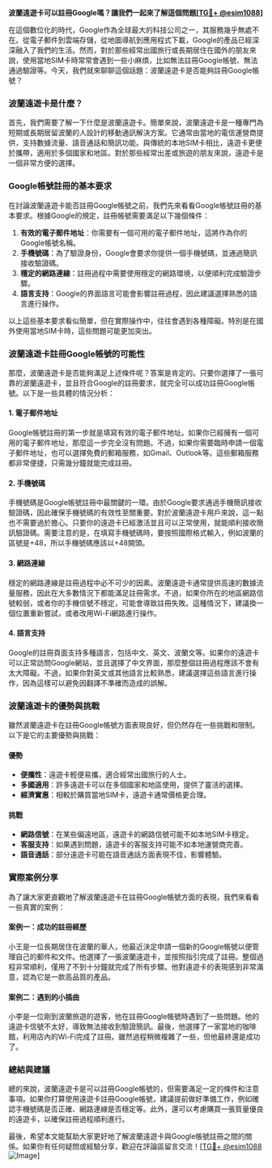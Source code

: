 **波蘭遠遊卡可以註冊Google嗎？讓我們一起來了解這個問題[[TG💪+ @esim1088](https://t.me/s/esim1088)]**

在這個數位化的時代，Google作為全球最大的科技公司之一，其服務幾乎無處不在。從電子郵件到雲端存儲，從地圖導航到應用程式下載，Google的產品已經深深融入了我們的生活。然而，對於那些經常出國旅行或長期居住在國外的朋友來說，使用當地SIM卡時常常會遇到一些小麻煩，比如無法註冊Google帳號、無法通過驗證等。今天，我們就來聊聊這個話題：波蘭遠遊卡是否能夠註冊Google帳號？

### 波蘭遠遊卡是什麼？

首先，我們需要了解一下什麼是波蘭遠遊卡。簡單來說，波蘭遠遊卡是一種專門為短期或長期居留波蘭的人設計的移動通訊解決方案。它通常由當地的電信運營商提供，支持數據流量、語音通話和簡訊功能。與傳統的本地SIM卡相比，遠遊卡更便於攜帶，適用於多個國家和地區。對於那些經常出差或旅遊的朋友來說，遠遊卡是一個非常方便的選擇。

### Google帳號註冊的基本要求

在討論波蘭遠遊卡能否註冊Google帳號之前，我們先來看看Google帳號註冊的基本要求。根據Google的規定，註冊帳號需要滿足以下幾個條件：

1. **有效的電子郵件地址**：你需要有一個可用的電子郵件地址，這將作為你的Google帳號名稱。
2. **手機號碼**：為了驗證身份，Google會要求你提供一個手機號碼，並通過簡訊接收驗證碼。
3. **穩定的網路連線**：註冊過程中需要使用穩定的網路環境，以便順利完成驗證步驟。
4. **語言支持**：Google的界面語言可能會影響註冊過程，因此建議選擇熟悉的語言進行操作。

以上這些基本要求看似簡單，但在實際操作中，往往會遇到各種障礙。特別是在國外使用當地SIM卡時，這些問題可能更加突出。

### 波蘭遠遊卡註冊Google帳號的可能性

那麼，波蘭遠遊卡是否能夠滿足上述條件呢？答案是肯定的。只要你選擇了一張可靠的波蘭遠遊卡，並且符合Google的註冊要求，就完全可以成功註冊Google帳號。以下是一些具體的情況分析：

#### 1. 電子郵件地址

Google帳號註冊的第一步就是填寫有效的電子郵件地址。如果你已經擁有一個可用的電子郵件地址，那麼這一步完全沒有問題。不過，如果你需要臨時申請一個電子郵件地址，也可以選擇免費的郵箱服務，如Gmail、Outlook等。這些郵箱服務都非常便捷，只需幾分鐘就能完成註冊。

#### 2. 手機號碼

手機號碼是Google帳號註冊中最關鍵的一環。由於Google要求通過手機簡訊接收驗證碼，因此確保手機號碼的有效性至關重要。對於波蘭遠遊卡用戶來說，這一點也不需要過於擔心。只要你的遠遊卡已經激活並且可以正常使用，就能順利接收簡訊驗證碼。需要注意的是，在填寫手機號碼時，要按照國際格式輸入，例如波蘭的區號是+48，所以手機號碼應該以+48開頭。

#### 3. 網路連線

穩定的網路連線是註冊過程中必不可少的因素。波蘭遠遊卡通常提供高速的數據流量服務，因此在大多數情況下都能滿足註冊需求。不過，如果你所在的地區網路信號較弱，或者你的手機信號不穩定，可能會導致註冊失敗。這種情況下，建議換一個位置重新嘗試，或者改用Wi-Fi網路進行操作。

#### 4. 語言支持

Google的註冊頁面支持多種語言，包括中文、英文、波蘭文等。如果你的遠遊卡可以正常訪問Google網站，並且選擇了中文界面，那麼整個註冊過程應該不會有太大障礙。不過，如果你對英文或其他語言比較熟悉，建議選擇這些語言進行操作，因為這樣可以避免因翻譯不準確而造成的誤解。

### 波蘭遠遊卡的優勢與挑戰

雖然波蘭遠遊卡在註冊Google帳號方面表現良好，但仍然存在一些挑戰和限制。以下是它的主要優勢與挑戰：

#### 優勢

- **便攜性**：遠遊卡輕便易攜，適合經常出國旅行的人士。
- **多國適用**：許多遠遊卡可以在多個國家和地區使用，提供了靈活的選擇。
- **經濟實惠**：相較於購買當地SIM卡，遠遊卡通常價格更合理。

#### 挑戰

- **網路信號**：在某些偏遠地區，遠遊卡的網路信號可能不如本地SIM卡穩定。
- **客服支持**：如果遇到問題，遠遊卡的客服支持可能不如本地運營商完善。
- **語音通話**：部分遠遊卡可能在語音通話方面表現不佳，影響體驗。

### 實際案例分享

為了讓大家更直觀地了解波蘭遠遊卡在註冊Google帳號方面的表現，我們來看看一些真實的案例：

#### 案例一：成功的註冊經歷

小王是一位長期居住在波蘭的華人，他最近決定申請一個新的Google帳號以便管理自己的郵件和文件。他選擇了一張波蘭遠遊卡，並按照指引完成了註冊。整個過程非常順利，僅用了不到十分鐘就完成了所有步驟。他對遠遊卡的表現感到非常滿意，認為它是一款高品質的產品。

#### 案例二：遇到的小插曲

小李是一位剛到波蘭旅遊的遊客，他在註冊Google帳號時遇到了一些問題。他的遠遊卡信號不太好，導致無法接收到驗證簡訊。最後，他選擇了一家當地的咖啡館，利用店內的Wi-Fi完成了註冊。雖然過程稍微複雜了一些，但他最終還是成功了。

### 總結與建議

總的來說，波蘭遠遊卡是可以註冊Google帳號的，但需要滿足一定的條件和注意事項。如果你打算使用遠遊卡註冊Google帳號，建議提前做好準備工作，例如確認手機號碼是否正確、網路連線是否穩定等。此外，還可以考慮購買一張質量優良的遠遊卡，以確保註冊過程順利進行。

最後，希望本文能幫助大家更好地了解波蘭遠遊卡與Google帳號註冊之間的關係。如果你有任何疑問或經驗分享，歡迎在評論區留言交流！[[TG💪+ @esim1088](https://t.me/s/esim1088) ![Image](https://i.postimg.cc/4NQfJmqS/Snipaste-2025-05-13-00-14-12.png)]